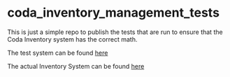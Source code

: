 # coda_inventory_management_tests

This is just a simple repo to publish the tests that are run to ensure that the
Coda Inventory system has the correct math.

The test system can be found [here](https://coda.io/d/Inventory-Management-Tests_d4N8MeaWYff/Status-Check_sunIu#_luzyo)

The actual Inventory System can be found [here](https://coda.io/d/Inventory-Management_dRV-q171Euc/Need-To-Order_suvEC#_lup04)
